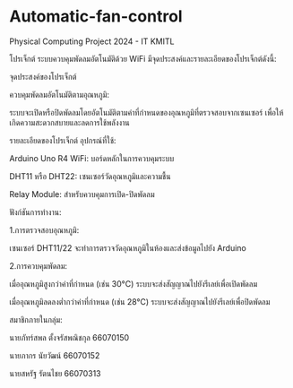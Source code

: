 # Automatic-fan-control
Physical Computing Project 2024 - IT KMITL

โปรเจ็กต์ ระบบควบคุมพัดลมอัตโนมัติด้วย WiFi มีจุดประสงค์และรายละเอียดของโปรเจ็กต์ดังนี้:

จุดประสงค์ของโปรเจ็กต์

ควบคุมพัดลมอัตโนมัติตามอุณหภูมิ:

ระบบจะเปิดหรือปิดพัดลมโดยอัตโนมัติตามค่าที่กำหนดของอุณหภูมิที่ตรวจสอบจากเซนเซอร์ เพื่อให้เกิดความสะดวกสบายและลดการใช้พลังงาน

รายละเอียดของโปรเจ็กต์
อุปกรณ์ที่ใช้:

Arduino Uno R4 WiFi: บอร์ดหลักในการควบคุมระบบ

DHT11 หรือ DHT22: เซนเซอร์วัดอุณหภูมิและความชื้น

Relay Module: สำหรับควบคุมการเปิด-ปิดพัดลม

ฟังก์ชันการทำงาน:

1.การตรวจสอบอุณหภูมิ:

เซนเซอร์ DHT11/22 จะทำการตรวจวัดอุณหภูมิในห้องและส่งข้อมูลไปยัง Arduino


2.การควบคุมพัดลม:

เมื่ออุณหภูมิสูงกว่าค่าที่กำหนด (เช่น 30°C) ระบบจะส่งสัญญาณไปยังรีเลย์เพื่อเปิดพัดลม

เมื่ออุณหภูมิลดลงต่ำกว่าค่าที่กำหนด (เช่น 28°C) ระบบจะส่งสัญญาณไปยังรีเลย์เพื่อปิดพัดลม


สมาชิกภายในกลุ่ม:

นายภัทร์สพล  ตั้งจรัสพณิชกุล  66070150

นายภากร     นัยวัฒน์       66070152

นายสหรัฐ     รัตนไชย      66070313
